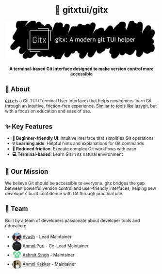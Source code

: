 <div align="center">

# 🌟 gitxtui/gitx

![gitx banner placeholder](../data/images/gitx-banner.png)

#### A terminal-based Git interface designed to make version control more accessible

</div>

## 📝 About

[`Gitx`](https://github.com/gitxtui/gitx) is a Git TUI (Terminal User Interface) that helps newcomers learn Git through an intuitive, friction-free experience. Similar to tools like lazygit, but with a focus on education and ease of use.

## ✨ Key Features

- **🧠 Beginner-friendly UI**: Intuitive interface that simplifies Git operations
- **💡 Learning aids**: Helpful hints and explanations for Git commands
- **🚀 Reduced friction**: Execute complex Git workflows with ease
- **💻 Terminal-based**: Learn Git in its natural environment

## 🎯 Our Mission

We believe Git should be accessible to everyone. gitx bridges the gap between powerful version control and user-friendly interfaces, helping new developers build confidence with Git through practical use.

## 👥 Team

Built by a team of developers passionate about developer tools and education:

- <img src="../data/images/p1.png" width="30" height="30" align="center"> [Ayush](https://github.com/bakayu) - Lead Maintainer
- <img src="../data/images/p2.png" width="30" height="30" align="center"> [Anmol Puri](https://github.com/Anmol-Puri-Coder) - Co-Lead Maintainer
- <img src="../data/images/p3.png" width="30" height="30" align="center"> [Ashmit Singh](https://github.com/Ashmit9955) - Maintainer
- <img src="../data/images/p4.png" width="30" height="30" align="center"> [Anmol Kakkar](https://github.com/AnmolKakkar15) - Maintainer
